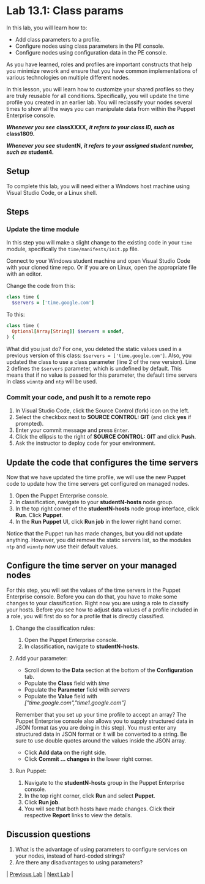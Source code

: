 # Lab 13.1: Class params

In this lab, you will learn how to:

* Add class parameters to a profile.
* Configure nodes using class parameters in the PE console.
* Configure nodes using configuration data in the PE console.

As you have learned, roles and profiles are important constructs that help you minimize rework and ensure that you have common implementations of various technologies on multiple different nodes.

In this lesson, you will learn how to customize your shared profiles so they are truly reusable for all conditions. Specifically, you will update the time profile you created in an earlier lab. You will reclassify your nodes several times to show all the ways you can manipulate data from within the Puppet Enterprise console.

**_Whenever you see_** **classXXXX,** **_it refers to your class ID, such as_** **class1809.**

**_Whenever you see_** **studentN,** **_it refers to your assigned student number, such as_** **student4.**

## Setup

To complete this lab, you will need either a Windows host machine using Visual Studio Code, or a Linux shell.

## Steps

### Update the time module

In this step you will make a slight change to the existing code in your `time` module, specifically the `time/manifests/init.pp` file.

Connect to your Windows student machine and open Visual Studio Code with your cloned time repo. Or if you are on Linux, open the appropriate file with an editor.

Change the code from this:

```ruby
class time {
  $servers = ['time.google.com']
```

To this:

```ruby
class time (
  Optional[Array[String]] $servers = undef,
) {
```

What did you just do? For one, you deleted the static values used in a previous version of this class: `$servers = ['time.google.com']`. Also, you updated the class to use a class parameter (line 2 of the new version). Line 2 defines the `$servers` parameter, which is undefined by default. This means that if no value is passed for this parameter, the default time servers in class `winntp` and `ntp` will be used.

### Commit your code, and push it to a remote repo

1. In Visual Studio Code, click the Source Control (fork) icon on the left.
1. Select the checkbox next to **SOURCE CONTROL: GIT** (and click **yes** if prompted).
1. Enter your commit message and press `Enter`.
1. Click the ellipsis to the right of **SOURCE CONTROL: GIT** and click **Push**.
1. Ask the instructor to deploy code for your environment.

## Update the code that configures the time servers

Now that we have updated the time profile, we will use the new Puppet code to update how the time servers get configured on managed nodes.

1. Open the Puppet Enterprise console.
1. In classification, navigate to your **studentN-hosts** node group.
1. In the top right corner of the **studentN-hosts** node group interface, click **Run**. Click **Puppet**.
1. In the **Run Puppet** UI, click **Run job** in the lower right hand corner.

Notice that the Puppet run has made changes, but you did not update anything. However, you did remove the static servers list, so the modules `ntp` and `winntp` now use their default values.

## Configure the time server on your managed nodes

For this step, you will set the values of the time servers in the Puppet Enterprise console. Before you can do that, you have to make some changes to your classification. Right now you are using a role to classify your hosts. Before you see how to adjust data values of a profile included in a role, you will first do so for a profile that is directly classified.

1. Change the classification rules:
    1. Open the Puppet Enterprise console.
    1. In classification, navigate to **studentN-hosts**.
1. Add your parameter:
    * Scroll down to the **Data** section at the bottom of the **Configuration** tab.
    * Populate the **Class** field with *time*
    * Populate the **Parameter** field with *servers*
    * Populate the **Value** field with *["time.google.com","time1.google.com"]*
  
    Remember that you set up your time profile to accept an array? The Puppet Enterprise console also allows you to supply structured data in JSON format (as you are doing in this step). You must enter any structured data in JSON format or it will be converted to a string. Be sure to use double quotes around the values inside the JSON array.
    * Click **Add data** on the right side.
    * Click **Commit ... changes** in the lower right corner.
1. Run Puppet:
    1. Navigate to the **studentN-hosts** group in the Puppet Enterprise console.
    1. In the top right corner, click **Run** and select **Puppet**.
    1. Click **Run job**.
    1. You will see that both hosts have made changes. Click their respective **Report** links to view the details.

## Discussion questions

1. What is the advantage of using parameters to configure services on your nodes, instead of hard-coded strings?
1. Are there any disadvantages to using parameters?

|  [Previous Lab](../lab-12.1-Expand-initial-roles-and-profiles)  |  [Next Lab](../lab-14.1-Deploy-an-application)  |
